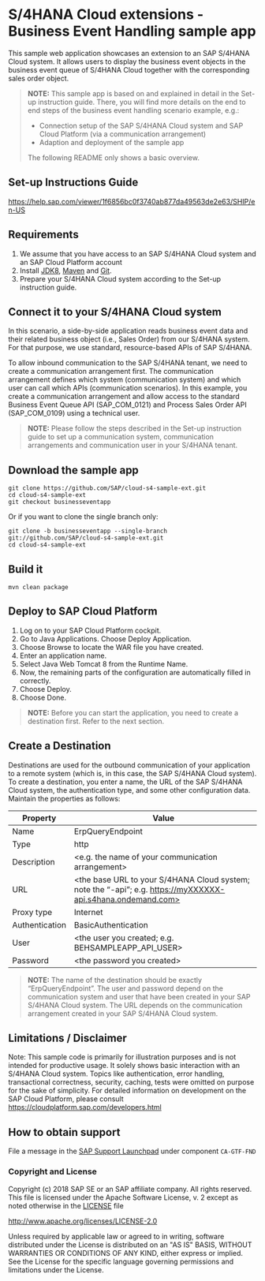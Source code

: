 # S/4HANA Cloud extensions - Business Event Handling sample app
This sample web application showcases an extension to an SAP S/4HANA Cloud system. It allows users to display the business event objects in the business event queue of S/4HANA Cloud together with the corresponding sales order object.

> **NOTE:** This sample app is based on and explained in detail in the Set-up instruction guide. There, you will find more details on the end to end steps of the business event handling scenario example, e.g.:
> * Connection setup of the SAP S/4HANA Cloud system and SAP Cloud Platform (via a communication arrangement)
> * Adaption and deployment of the sample app
>
> The following README only shows a basic overview.

Set-up Instructions Guide
-------------
https://help.sap.com/viewer/1f6856bc0f3740ab877da49563de2e63/SHIP/en-US

Requirements
-------------
1. We assume that you have access to an SAP S/4HANA Cloud system and an SAP Cloud Platform account
2. Install [JDK8](http://www.oracle.com/technetwork/java/javase/downloads/index.html), [Maven](http://maven.apache.org/download.cgi) and [Git](https://git-scm.com/downloads).
3. Prepare your S/4HANA Cloud system according to the Set-up instruction guide.

Connect it to your S/4HANA Cloud system
---------------------------------------

In this scenario, a side-by-side application reads business event data and their related business object (i.e., Sales Order) from our S/4HANA system. For that purpose, we use standard, resource-based APIs of SAP S/4HANA.

To allow inbound communication to the SAP S/4HANA tenant, we need to create a communication arrangement first. The communication arrangement defines which system (communication system) and which user can call which APIs (communication scenarios). 
In this example, you create a communication arrangement and allow access to the standard Business Event Queue API (SAP_COM_0121) and Process Sales Order API (SAP_COM_0109) using a technical user.

> **NOTE:** Please follow the steps described in the Set-up instruction guide to set up a communication system, communication arrangements and communication user in your S/4HANA tenant.

Download the sample app
------------------

```
git clone https://github.com/SAP/cloud-s4-sample-ext.git
cd cloud-s4-sample-ext
git checkout businesseventapp
```
Or if you want to clone the single branch only: 
```
git clone -b businesseventapp --single-branch git://github.com/SAP/cloud-s4-sample-ext.git
cd cloud-s4-sample-ext
```

Build it
--------

```
mvn clean package
```


Deploy to SAP Cloud Platform
----------------------------
1.	Log on to your SAP Cloud Platform cockpit.
2.	Go to Java Applications. Choose Deploy Application. 
3.	Choose Browse to locate the WAR file you have created.
4.	Enter an application name.
5.	Select Java Web Tomcat 8 from the Runtime Name. 
6.	Now, the remaining parts of the configuration are automatically filled in correctly.
7.	Choose Deploy. 
8.	Choose Done.

> **NOTE:** Before you can start the application, you need to create a destination first. Refer to the next section.

Create a Destination
----------------------------
Destinations are used for the outbound communication of your application to a remote system (which is, in this case, the SAP S/4HANA Cloud system). To create a destination, you enter a name, the URL of the SAP S/4HANA Cloud system, the authentication type, and some other configuration data.	Maintain the properties as follows:

Property | Value
------------ | -------------
Name | ErpQueryEndpoint
Type | http
Description | <e.g. the name of your communication arrangement>
URL | <the base URL to your S/4HANA Cloud system; note the “-api”; e.g. https://myXXXXXX-api.s4hana.ondemand.com>
Proxy type | Internet
Authentication | BasicAuthentication
User | <the user you created; e.g. BEHSAMPLEAPP_API_USER>
Password | \<the password you created\>


> **NOTE:** The name of the destination should be exactly “ErpQueryEndpoint”.
> The user and password depend on the communication system and user that have been created in your SAP S/4HANA Cloud system.
> The URL depends on the communication arrangement created in your SAP S/4HANA Cloud system.

Limitations / Disclaimer
------------------------
Note: This sample code is primarily for illustration purposes and is not intended for productive usage. It solely shows basic interaction with an S/4HANA Cloud system. Topics like authentication, error handling, transactional correctness, security, caching, tests were omitted on purpose for the sake of simplicity. For detailed information on development on the SAP Cloud Platform, please consult https://cloudplatform.sap.com/developers.html

[//]: # (TODO: Do we want to write something on the section "Known Issues")

[//]: # (TODO: Obtain support under which component? Is this "CA-GTF-FND" correct?)

How to obtain support
---------------------
File a message in the [SAP Support Launchpad](https://launchpad.support.sap.com/#/incident/create) under component `CA-GTF-FND`

### Copyright and License

Copyright (c) 2018 SAP SE or an SAP affiliate company. All rights reserved.
This file is licensed under the Apache Software License, v. 2 except as noted otherwise in the [LICENSE](LICENSE) file

http://www.apache.org/licenses/LICENSE-2.0

Unless required by applicable law or agreed to in writing, software distributed under the License is distributed on an "AS IS" BASIS, WITHOUT WARRANTIES OR CONDITIONS OF ANY KIND, either express or implied. See the License for the specific language governing permissions and limitations under the License.
